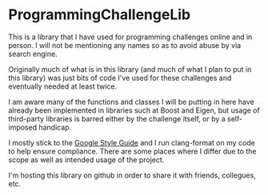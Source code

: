 # ProgrammingChallengeLib

This is a library that I have used for programming challenges online and in person. I will not be mentioning any names so as to avoid abuse by via search engine.

Originally much of what is in this library (and much of what I plan to put in this library) was just bits of code I've used for these challenges and eventually needed at least twice.

I am aware many of the functions and classes I will be putting in here have already been implemented in libraries such at Boost and Eigen, but usage of third-party libraries is barred either by the challenge itself, or by a self-imposed handicap.

I mostly stick to the [Google Style Guide](https://google.github.io/styleguide/cppguide.html) and I run clang-format on my code to help ensure compliance. There are some places where I differ due to the scope as well as intended usage of the project.

I'm hosting this library on github in order to share it with friends, collegues, etc.
